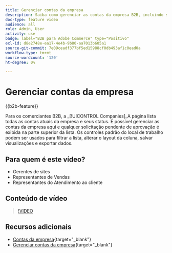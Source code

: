 ```yaml
---
title: Gerenciar contas da empresa
description: Saiba como gerenciar as contas da empresa B2B, incluindo solicitações pendentes de aprovação.
doc-type: feature video
audience: all
role: Admin, User
activity: use
badge: label="B2B para Adobe Commerce" type="Positivo"
exl-id: d8e2748e-ea17-4e4b-9b80-aa7013b605a1
source-git-commit: 7e09ceadf377bf5ed15988cf0db493af1c0ead0a
workflow-type: tm+mt
source-wordcount: '120'
ht-degree: 0%

---
```


# Gerenciar contas da empresa

{{b2b-feature}}

Para os comerciantes B2B, a _[!UICONTROL Companies]_A página lista todas as contas atuais da empresa e seus status. É possível gerenciar as contas da empresa aqui e qualquer solicitação pendente de aprovação é exibida na parte superior da lista. Os controles padrão do local de trabalho podem ser usados para filtrar a lista, alterar o layout da coluna, salvar visualizações e exportar dados.

## Para quem é este vídeo?

- Gerentes de sites
- Representantes de Vendas
- Representantes do Atendimento ao cliente

## Conteúdo de vídeo

>[!VIDEO](https://video.tv.adobe.com/v/344447?quality=12&learn=on)

## Recursos adicionais

- [Contas da empresa](https://experienceleague.adobe.com/docs/commerce-admin/b2b/companies/account-companies.html){target="_blank"}
- [Gerenciar contas da empresa](https://experienceleague.adobe.com/docs/commerce-admin/b2b/companies/account-company-manage.html){target="_blank"}
